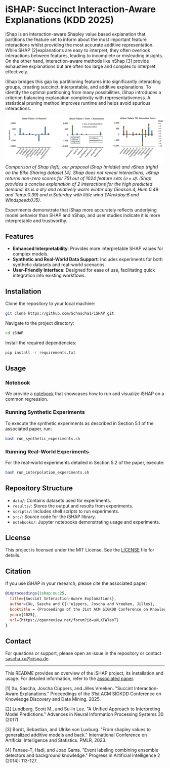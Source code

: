 # iSHAP: Succinct Interaction-Aware Explanations (KDD 2025)

iShap is an interaction-aware Shapley value based explanation that partitions the feature set to 
inform about the most important feature interactions whilst providing the most accurate additive representation.
While SHAP [2]explanations are easy to interpret, they often overlook interactions between features, leading to incomplete or misleading insights. On the other hand, interaction-aware methods like nShap [3] provide exhaustive explanations but are often too large and complex to interpret effectively.

iShap bridges this gap by partitioning features into significantly interacting groups, creating succinct, interpretable, and additive explanations. To identify the optimal partitioning from many possibilities, iShap introduces a criterion balancing explanation complexity with representativeness. A statistical pruning method improves runtime and helps avoid spurious interactions.

![](data/intro-fig.png)
*Comparison of Shap (left), our proposal iShap (middle) and 𝑛Shap (right) on the Bike Sharing dataset [4]. Shap
does not reveal interactions, 𝑛Shap returns non-zero scores for 751 out of 1024 feature sets (𝑛 = 𝑑). iShap provides a concise
explanation of 2 interactions for the high predicted demand: its is a dry and relatively warm winter day (Season:4, Hum:0.49
and Temp:0.39) and a Saturday with little wind (Weekday:6 and Windspeed:0.15).*

Experiments demonstrate that iShap more accurately reflects underlying model behavior than SHAP and nShap, and user studies indicate it is more interpretable and trustworthy.

## Features

- **Enhanced Interpretability**: Provides more interpretable SHAP values for complex models.
- **Synthetic and Real-World Data Support**: Includes experiments for both synthetic datasets and real-world scenarios.
- **User-Friendly Interface**: Designed for ease of use, facilitating quick integration into existing workflows.

## Installation

Clone the repository to your local machine:

```bash
git clone https://github.com/Schascha1/iSHAP.git
```

Navigate to the project directory:

```bash
cd iSHAP
```

Install the required dependencies:

```bash
pip install -r requirements.txt
```

## Usage

### Notebook
We provide a [notebook](example_usage.ipynb) that showcases how to run and visualize iSHAP on a common regression. 

### Running Synthetic Experiments

To execute the synthetic experiments as described in Section 5.1 of the associated paper, run:

```bash
bash run_synthetic_experiments.sh
```

### Running Real-World Experiments

For the real-world experiments detailed in Section 5.2 of the paper, execute:

```bash
bash run_interpolation_experiments.sh
```

## Repository Structure

- `data/`: Contains datasets used for experiments.
- `results/`: Stores the output and results from experiments.
- `scripts/`: Includes shell scripts to run experiments.
- `src/`: Source code for the iSHAP library.
- `notebooks/`: Jupyter notebooks demonstrating usage and experiments.

## License

This project is licensed under the MIT License. See the [LICENSE](https://github.com/Schascha1/iSHAP/blob/main/LICENSE) file for details.

## Citation

If you use iSHAP in your research, please cite the associated paper:

```bibtex
@inproceedings{ishap:xu:25,
  title={Succint Interaction-Aware Explanations},
  author={Xu, Sascha and C{\"u}ppers, Joscha and Vreeken, Jilles},
  booktitle = {Proceedings of the 31st ACM SIGKDD Conference on Knowledge Discovery and Data Mining},
  year={2025},
  url={https://openreview.net/forum?id=uXLXFWTaoT}
}
```

## Contact

For questions or support, please open an issue in the repository or contact [sascha.xu@cispa.de](mailto:sascha.xu@cispa.de).

---

This README provides an overview of the iSHAP project, its installation and usage. For detailed information, refer to the [associated paper](https://eda.rg.cispa.io/prj/ishap/). 

[1] Xu, Sascha, Joscha Cüppers, and Jilles Vreeken. "Succint Interaction-Aware Explanations." Proceedings of the 31st ACM SIGKDD Conference on Knowledge Discovery and Data Mining. 2025.

[2] Lundberg, Scott M., and Su-In Lee. "A Unified Approach to Interpreting Model Predictions." Advances in Neural Information Processing Systems 30 (2017).

[3] Bordt, Sebastian, and Ulrike von Luxburg. "From shapley values to generalized additive models and back." International Conference on Artificial Intelligence and Statistics. PMLR, 2023.

[4] Fanaee-T, Hadi, and Joao Gama. "Event labeling combining ensemble detectors and background knowledge." Progress in Artificial Intelligence 2 (2014): 113-127.